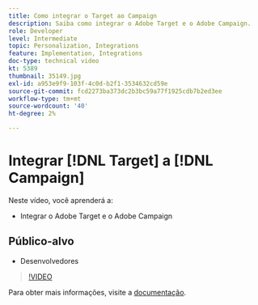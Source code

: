 ```yaml
---
title: Como integrar o Target ao Campaign
description: Saiba como integrar o Adobe Target e o Adobe Campaign.
role: Developer
level: Intermediate
topic: Personalization, Integrations
feature: Implementation, Integrations
doc-type: technical video
kt: 5389
thumbnail: 35149.jpg
exl-id: a953e9f9-103f-4c0d-b2f1-3534632cd59e
source-git-commit: fcd2273ba373dc2b3bc59a77f1925cdb7b2ed3ee
workflow-type: tm+mt
source-wordcount: '40'
ht-degree: 2%

---
```


# Integrar [!DNL Target] a [!DNL Campaign]

Neste vídeo, você aprenderá a:

* Integrar o Adobe Target e o Adobe Campaign

## Público-alvo

* Desenvolvedores

>[!VIDEO](https://video.tv.adobe.com/v/35149/?quality=12)

Para obter mais informações, visite a [documentação](https://experienceleague.adobe.com/docs/target/using/integrate/campaign-and-target.html?lang=pt-BR).
